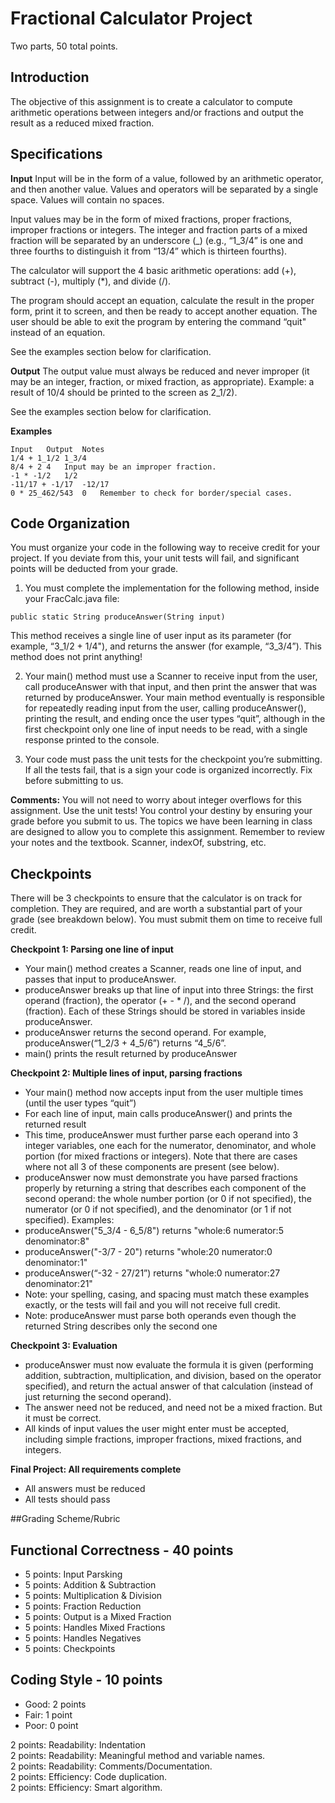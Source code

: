 # Fractional Calculator Project
Two parts, 50 total points.

## Introduction
The objective of this assignment is to create a calculator to compute arithmetic operations between integers and/or fractions and output the result as a reduced mixed fraction.

## Specifications

**Input**
Input will be in the form of a value, followed by an arithmetic operator, and then another value. Values and operators will be separated by a single space. Values will contain no spaces.

Input values may be in the form of mixed fractions, proper fractions, improper fractions or integers. The integer and fraction parts of a mixed fraction will be separated by an underscore (_) (e.g., “1_3/4” is one and three fourths to distinguish it from “13/4” which is thirteen fourths).

The calculator will support the 4 basic arithmetic operations: add (+), subtract (-), multiply (*), and divide (/).

The program should accept an equation, calculate the result in the proper form, print it to screen, and then be ready to accept another equation. The user should be able to exit the program by entering the command “quit" instead of an equation.

See the examples section below for clarification.

**Output**
The output value must always be reduced and never improper (it may be an integer, fraction, or mixed fraction, as appropriate).  Example: a result of 10/4 should be printed to the screen as 2_1/2). 

See the examples section below for clarification.

**Examples**
```
Input	Output	Notes
1/4 + 1_1/2	1_3/4	
8/4 + 2	4	Input may be an improper fraction.
-1 * -1/2	1/2	
-11/17 + -1/17	-12/17	
0 * 25_462/543	0	Remember to check for border/special cases.
```

## Code Organization
You must organize your code in the following way to receive credit for your project.  If you deviate from this, your unit tests will fail, and significant points will be deducted from your grade.

1) You must complete the implementation for the following method, inside your FracCalc.java file:
```
public static String produceAnswer(String input)
```
This method receives a single line of user input as its parameter (for example, “3_1/2 + 1/4"), and returns the answer (for example, “3_3/4”).  This method does not print anything!

2) Your main() method must use a Scanner to receive input from the user, call produceAnswer with that input, and then print the answer that was returned by produceAnswer.  Your main method eventually is responsible for repeatedly reading input from the user, calling produceAnswer(), printing the result, and ending once the user types “quit”, although in the first checkpoint only one line of input needs to be read, with a single response printed to the console.

3) Your code must pass the unit tests for the checkpoint you’re submitting.  If all the tests fail, that is a sign your code is organized incorrectly.  Fix before submitting to us.

**Comments:**
You will not need to worry about integer overflows for this assignment.
Use the unit tests!  You control your destiny by ensuring your grade before you submit to us.
The topics we have been learning in class are designed to allow you to complete this assignment. Remember to review your notes and the textbook.
Scanner, indexOf, substring, etc.

## Checkpoints
There will be 3 checkpoints to ensure that the calculator is on track for completion. They are required, and are worth a substantial part of your grade (see breakdown below).  You must submit them on time to receive full credit.

**Checkpoint 1: Parsing one line of input**
-	Your main() method creates a Scanner, reads one line of input, and passes that input to produceAnswer.
-	produceAnswer breaks up that line of input into three Strings: the first operand (fraction), the operator (+ - * /), and the second operand (fraction).  Each of these Strings should be stored in variables inside produceAnswer.  
-	produceAnswer returns the second operand.  For example, produceAnswer(“1_2/3 + 4_5/6”) returns “4_5/6”.
-	main() prints the result returned by produceAnswer

**Checkpoint 2: Multiple lines of input, parsing fractions**
-	Your main() method now accepts input from the user multiple times (until the user types “quit”)
-	For each line of input, main calls produceAnswer() and prints the returned result
-	This time, produceAnswer must further parse each operand into 3 integer variables, one each for the numerator, denominator, and whole portion (for mixed fractions or integers).  Note that there are cases where not all 3 of these components are present (see below).
-	produceAnswer now must demonstrate you have parsed fractions properly by returning a string that describes each component of the second operand: the whole number portion (or 0 if not specified), the numerator (or 0 if not specified), and the denominator (or 1 if not specified).  Examples:
-	produceAnswer("5_3/4 - 6_5/8") returns "whole:6 numerator:5 denominator:8"
-	produceAnswer("-3/7 - 20") returns "whole:20 numerator:0 denominator:1"
-	produceAnswer(“-32 - 27/21”) returns "whole:0 numerator:27 denominator:21"
-	Note: your spelling, casing, and spacing must match these examples exactly, or the tests will fail and you will not receive full credit.
-	Note: produceAnswer must parse both operands even though the returned String describes only the second one

**Checkpoint 3: Evaluation**
-	produceAnswer must now evaluate the formula it is given (performing addition, subtraction, multiplication, and division, based on the operator specified), and return the actual answer of that calculation (instead of just returning the second operand). 
-	The answer need not be reduced, and need not be a mixed fraction.  But it must be correct.
-	All kinds of input values the user might enter must be accepted, including simple fractions, improper fractions, mixed fractions, and integers.

**Final Project: All requirements complete**
-	All answers must be reduced
-	All tests should pass

##Grading Scheme/Rubric

**Functional Correctness - 40 points**
---------------------------------------

- 5 points: Input Parsking
- 5 points: Addition & Subtraction
- 5 points: Multiplication & Division
- 5 points: Fraction Reduction
- 5 points: Output is a Mixed Fraction
- 5 points: Handles Mixed Fractions
- 5 points: Handles Negatives
- 5 points: Checkpoints

**Coding Style - 10 points**  
-----------------------------  
- Good: 2 points
- Fair: 1 point
- Poor: 0 point

2 points: Readability: Indentation  
2 points: Readability: Meaningful method and variable names.  
2 points: Readability: Comments/Documentation.  
2 points: Efficiency: Code duplication.  
2 points: Efficiency: Smart algorithm. 

